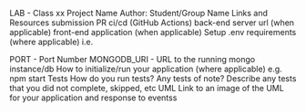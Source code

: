 LAB - Class xx
Project Name
Author: Student/Group Name
Links and Resources
submission PR
ci/cd (GitHub Actions)
back-end server url (when applicable)
front-end application (when applicable)
Setup
.env requirements (where applicable)
i.e.

PORT - Port Number
MONGODB_URI - URL to the running mongo instance/db
How to initialize/run your application (where applicable)
e.g. npm start
Tests
How do you run tests?
Any tests of note?
Describe any tests that you did not complete, skipped, etc
UML
Link to an image of the UML for your application and response to eventss